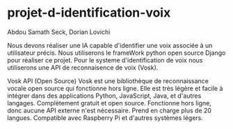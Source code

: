 # projet-d-identification-voix

Abdou Samath Seck,
Dorian Lovichi

Nous devons réaliser une IA capable d'identifier une voix associée à un utilisateur précis.
Nous utiliserons le frameWork python open source Django pour réaliser ce projet.
Pour le systeme d'identification de voix nous utiliserons une API de reconnaisence de voix (Vosk).

Vosk API (Open Source)
Vosk est une bibliothèque de reconnaissance vocale open source qui fonctionne hors ligne. Elle est très légère et facile à intégrer dans des applications Python, JavaScript, Java, et d'autres langages.
Complètement gratuit et open source.
Fonctionne hors ligne, donc aucune API externe n'est nécessaire.
Prend en charge plus de 20 langues.
Compatible avec Raspberry Pi et d'autres systèmes légers.
